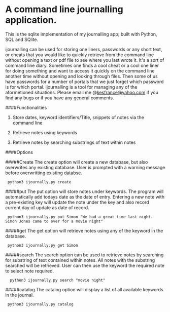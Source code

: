 # A command line journalling application. 
This is the sqlite implementation of my journalling app; built with Python, SQL and SQlite.

ijournalling can be used for storing one liners, passwords or any short text, or cheats that you would like to quickly retrieve from the command line without opening a text or pdf file to see where you last wrote it. It's a sort of command line diary. Sometimes one finds a cool cheat or  a cool one liner for doing something and want to access it quickly on the command line another time without opening and looking through files. Then some of us have passwords for a number of portals that we just forget which password is for which portal. ijournalling is a tool for managing any of the aformetioned situations. Please email me @kesfrance@yahoo.com if you find any bugs or if you have any general comments. 

####Functionalities

1. Store dates, keyword identifiers/Title, snippets of notes via the command line 

2. Retrieve notes using keywords

3. Retrieve notes by searching substrings of text within notes

####Options

#####Create
  The create option will create a new database, but also overwrites any existing database. User is prompted with 
  a warning message before overwritting existing databse. 
     
     python3 ijournally.py create
     
#####put
   The put option will store notes under keywords. The program will automatically add todays date
   as the date of entry. Entering a new note with a pre-existing key will update the note under the key and 
   also record current day of update as date of record.
   
     python3 ijournally.py put Simon "We had a great time last night. Simon Jones came to over for a movie night"

#####get
   The get option will retrieve notes using any of the keyword in the database.
   
     python3 ijournally.py get Simon

#####search
   The search option can be used to retrieve notes by searching for substring of text contained within notes.
   All notes with the substring searched will be retrieved. User can then use the keyword the required note
   to select note required.
     
      python3 ijournally.py search "movie night"
    
#####catalog
   The catalog option will display a list of all available keywords in the journal.
   
     python3 ijournally.py catalog
